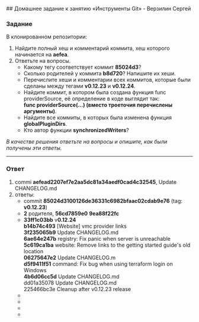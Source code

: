 \## Домашнее задание к занятию «Инструменты Git» - Верзилин Сергей

### Задание

В клонированном репозитории:

 1. Найдите полный хеш и комментарий коммита, хеш которого начинается на **aefea**.
 2. Ответьте на вопросы.
    * Какому тегу соответствует коммит **85024d3**?
    * Сколько родителей у коммита **b8d720**? Напишите их хеши.
    * Перечислите хеши и комментарии всех коммитов, которые были сделаны между тегами **v0.12.23** и **v0.12.24**.
    * Найдите коммит, в котором была создана функция func providerSource, её определение в коде выглядит так:  
      **func providerSource(...) (вместо троеточия перечислены аргументы)**.
    * Найдите все коммиты, в которых была изменена функция **globalPluginDirs**.
    * Кто автор функции **synchronizedWriters**?

*В качестве решения ответьте на вопросы и опишите, как были получены эти ответы.*

***

### Ответ

 1. commi **aefead2207ef7e2aa5dc81a34aedf0cad4c32545**, Update CHANGELOG.md 
 2. ответы:  
    * commit **85024d3100126de36331c6982bfaac02cdab9e76** (tag: **v0.12.23**)
    * **2** родителя, **56cd7859e0**  **9ea88f22fc** 
    * **33ff1c03bb** v**0.12.24**  
      **b14b74c493** [Website] vmc provider links  
      **3f235065b9** Update CHANGELOG.md  
      **6ae64e247b** registry: Fix panic when server is unreachable   
      **5c619ca1ba** website: Remove links to the getting started guide's old location  
      **06275647e2** Update CHANGELOG.m  
      **d5f9411f51** command: Fix bug when using terraform login on Windows  
      **4b6d06cc5d** Update CHANGELOG.md  
      dd01a35078 Update CHANGELOG.md  
      225466bc3e Cleanup after v0.12.23 release
    * 
    * 
    * 
    * 

